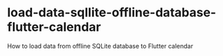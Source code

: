 # load-data-sqllite-offline-database-flutter-calendar
How to load data from offline SQLite database to Flutter calendar
